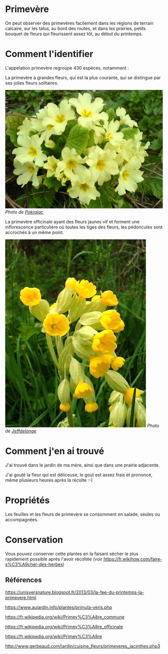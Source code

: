 # Primevère

On peut observer des primevères facilement dans les régions de terrain calcaire, sur les talus, au bord des routes, et dans les prairies, petits bouquet de fleurs qui fleurissent assez tôt, au début du printemps.

# Comment l'identifier

L'appelation primevère regroupe 430 espèces, notamment :

La primevère à grandes fleurs, qui est la plus courante, qui se distingue par ses jolies fleurs solitaires.

![commune](commune.jpg)
_Photo de [Pokrajac](https://commons.wikimedia.org/wiki/User:Pokrajac)_

La primevère officinale ayant des fleurs jaunes vif et forment une inflorescence particulière où toutes les tiges des fleurs, les pédoncules sont accrochés à un même point.

![officinale](officinale.jpg)
_Photo de [Jeffdelonge](https://fr.wikipedia.org/wiki/User:Jeffdelonge)_

# Comment j'en ai trouvé

J'ai trouvé dans le jardin de ma mère, ainsi que dans une prairie adjacente.

J'ai gouté la fleur qui est déliceuse, le gout est assez frais et prononcé, même plusieurs heures après la récolte :-)

# Propriétés

Les feuilles et les fleurs de primevère se consomment en salade, seules ou accompagnées. 

# Conservation

Vous pouvez conserver cette plantes en la faisant sécher le plus rapidement possible après l'avoir récoltée (voir https://fr.wikihow.com/faire-s%C3%A9cher-des-herbes)

## Références

https://unisversnature.blogspot.fr/2013/03/la-fee-du-printemps-la-primevere.html

https://www.aujardin.info/plantes/primula-veris.php

https://fr.wikipedia.org/wiki/Primev%C3%A8re_commune

https://fr.wikipedia.org/wiki/Primev%C3%A8re_officinale

https://fr.wikipedia.org/wiki/Primev%C3%A8re

http://www.gerbeaud.com/jardin/cuisine_fleurs/primeveres_jacinthes.php3

